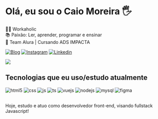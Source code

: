 <h1>Olá, eu sou o Caio Moreira 🖐️</h1>

👨‍💻 Workaholic<br>
📚 Paixão: Ler, aprender, programar e ensinar<br>
🚀 Team Alura | Cursando ADS IMPACTA

[![Blog](https://img.shields.io/website?label=Meu-Portfólio&style=for-the-badge&url=https://caiomoreira.com/)](https://caiomoreira.com)
[![Instagram](https://img.shields.io/badge/Instagram-E4405F?style=for-the-badge&logo=instagram&logoColor=white)](https://www.instagram.com/caio.macenaa/)
[![Linkedin](https://img.shields.io/badge/LinkedIn-0077B5?style=for-the-badge&logo=linkedin&logoColor=white)](https://www.linkedin.com/in/caiomoreiraa/)

<picture style="display: inline_block">
<source
  srcset="https://github-readme-stats.vercel.app/api?username=caiomore&show_icons=true&theme=dark"
  media="(prefers-color-scheme: dark)"
/>
<source
  srcset="https://github-readme-stats.vercel.app/api?username=caiomore&show_icons=true"
  media="(prefers-color-scheme: light), (prefers-color-scheme: no-preference)"
/>
<img src="https://github-readme-stats.vercel.app/api?username=caiomore&show_icons=true" />
</picture>

## Tecnologias que eu uso/estudo atualmente

<div style="display: inline_block">
  <img align="center" alt="html5" src="https://img.shields.io/badge/HTML5-E34F26?style=for-the-badge&logo=html5&logoColor=white" />
  <img align="center" alt="css" src="https://img.shields.io/badge/CSS3-1572B6?style=for-the-badge&logo=css3&logoColor=white" />
  <img align="center" alt="js" src="https://img.shields.io/badge/JavaScript-F7DF1E?style=for-the-badge&logo=javascript&logoColor=black" />
  <img align="center" alt="ts" src="https://img.shields.io/badge/TypeScript-007ACC?style=for-the-badge&logo=typescript&logoColor=white" />
  <img align="center" alt="vuejs" src="https://img.shields.io/badge/Vue.js-35495E?style=for-the-badge&logo=vue.js&logoColor=4FC08D" />
  <img align="center" alt="nodejs" src="https://img.shields.io/badge/Node.js-43853D?style=for-the-badge&logo=node.js&logoColor=white" />
  <img align="center" alt="mysql" src="https://img.shields.io/badge/MySQL-005C84?style=for-the-badge&logo=mysql&logoColor=white" />
  <img align="center" alt="figma" src="https://img.shields.io/badge/Figma-F24E1E?style=for-the-badge&logo=figma&logoColor=white" />
</div><br/>

Hoje, estudo e atuo como desenvolvedor front-end, visando fullstack Javascript!

